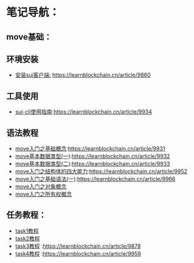 # 笔记导航：

## move基础：

## 环境安装
- [安装sui客户端:](https://learnblockchain.cn/article/9860) https://learnblockchain.cn/article/9860
## 工具使用
- [sui-cli使用指南](https://learnblockchain.cn/article/9934):https://learnblockchain.cn/article/9934
## 语法教程
- [move入门之基础概念](https://learnblockchain.cn/article/9931):https://learnblockchain.cn/article/9931
- [move基本数据类型(一)](https://learnblockchain.cn/article/9932):https://learnblockchain.cn/article/9932
- [move基本数据类型(二)](https://learnblockchain.cn/article/9933):https://learnblockchain.cn/article/9933
- [move入门之结构体的四大能力](https://learnblockchain.cn/article/9952):https://learnblockchain.cn/article/9952
- [move入门之基础语法(一)](https://learnblockchain.cn/article/9966):https://learnblockchain.cn/article/9966
- [move入门之对象概念]()
- [move入门之所有权概念]()
## 任务教程：
- [task1教程](任务教程/task1教程.md)
- [task2教程](任务教程/task2教程.md)
- [task3教程](https://learnblockchain.cn/article/9878) :https://learnblockchain.cn/article/9878
- [task4教程](https://learnblockchain.cn/article/9959) :https://learnblockchain.cn/article/9959





